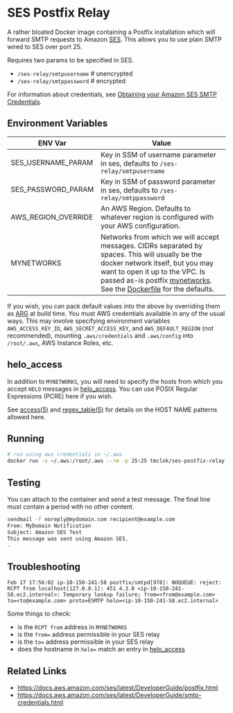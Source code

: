 # SES Postfix Relay

A rather bloated Docker image containing a Postfix installation which
will forward SMTP requests to Amazon [SES](https://aws.amazon.com/ses/).
This allows you to use plain SMTP wired to SES over port 25.

Requires two params to be specified in SES.

* `/ses-relay/smtpusername` # unencrypted
* `/ses-relay/smtppassword` # encrypted

For information about credentials, see [Obtaining your Amazon SES SMTP Credentials](https://docs.aws.amazon.com/ses/latest/DeveloperGuide/smtp-credentials.html).

## Environment Variables 

|ENV Var|Value|
|-|-|
|SES_USERNAME_PARAM| Key in SSM of username parameter in ses, defaults to `/ses-relay/smtpusername` |
|SES_PASSWORD_PARAM| Key in SSM of password parameter in ses, defaults to `/ses-relay/smtppassword` |
|AWS_REGION_OVERRIDE| An AWS Region. Defaults to whatever region is configured with your AWS configuration. |
|MYNETWORKS| Networks from which we will accept messages. CIDRs separated by spaces. This will usually be the docker network itself, but you may want to open it up to the VPC. Is passed as-is postfix [mynetworks](http://www.postfix.org/postconf.5.html#mynetworks). See the [Dockerfile](./Dockerfile) for the defaults. |

If you wish, you can pack default values into the above by overriding them as 
[ARG](https://docs.docker.com/engine/reference/builder/#arg) at build time. 
You must AWS credentials available in any of the usual ways. This may
involve specifying environment variables `AWS_ACCESS_KEY_ID`, `AWS_SECRET_ACCESS_KEY`, and `AWS_DEFAULT_REGION`
(not recommended), mounting `.aws/credentials` and `.aws/config` into `/root/.aws`, 
AWS Instance Roles, etc.

## helo_access

In addition to `MYNETWORKS`, you will need to specify the hosts from 
which you accept `HELO` messages in [helo_access](./helo_access). You can use POSIX Regular Expressions (PCRE) here if you wish.

See [access(5)](http://www.postfix.org/access.5.html) and [regex_table(5)](http://www.postfix.org/regexp_table.5.html) for details on the HOST NAME patterns allowed here.

## Running

```sh
# run using aws credentials in ~/.aws
docker run -v ~/.aws:/root/.aws --rm -p 25:25 tmclnk/ses-postfix-relay
```

## Testing

You can attach to the container and send a test message. The final line must contain a period with no other content.

```sh
sendmail -f noreply@mydomain.com recipient@example.com
From: MyDomain Notification
Subject: Amazon SES Test                
This message was sent using Amazon SES.                
.
```

## Troubleshooting

```
Feb 17 17:56:02 ip-10-150-241-58 postfix/smtpd[978]: NOQUEUE: reject: RCPT from localhost[127.0.0.1]: 451 4.3.0 <ip-10-150-241-58.ec2.internal>: Temporary lookup failure; from=<from@example.com> to=<to@example.com> proto=ESMTP helo=<ip-10-150-241-58.ec2.internal>
```

Some things to check:

* is the `RCPT from` address in `MYNETWORKS`
* is the `from=` address permissible in your SES relay
* is the `to=` address permissible in your SES relay
* does the hostname in `helo=` match an entry in [helo_access](./helo_access)

## Related Links

* https://docs.aws.amazon.com/ses/latest/DeveloperGuide/postfix.html
* https://docs.aws.amazon.com/ses/latest/DeveloperGuide/smtp-credentials.html
